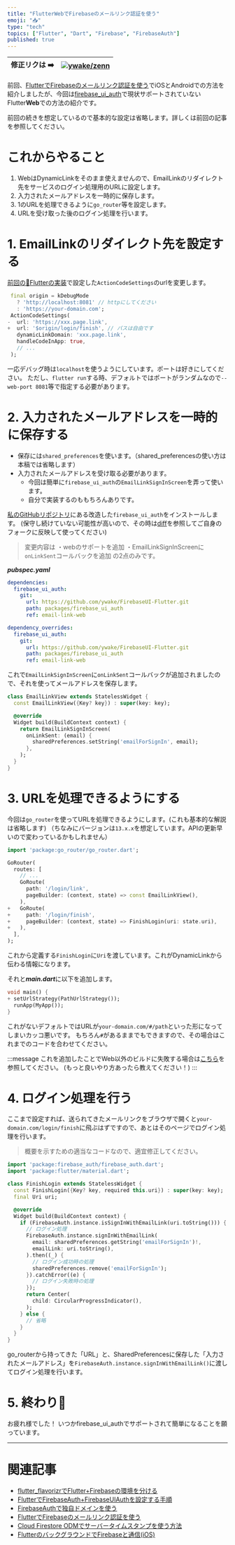 ```yaml
---
title: "FlutterWebでFirebaseのメールリンク認証を使う"
emoji: "📥"
type: "tech"
topics: ["Flutter", "Dart", "Firebase", "FirebaseAuth"]
published: true
---
```


| 修正リクは ➡️ | [![ywake/zenn](https://img.shields.io/badge/ywake-zenn-blue?logo=github)](https://github.com/ywake/zenn) |
| --- | --- |

前回、[FlutterでFirebaseのメールリンク認証を使う](https://zenn.dev/wake/articles/flutter-firebase-auth-with-email-link)でiOSとAndroidでの方法を紹介しましたが、今回は[firebase_ui_auth](https://pub.dev/packages/firebase_ui_auth)で現状サポートされていないFlutter**Web**での方法の紹介です。

前回の続きを想定しているので基本的な設定は省略します。詳しくは前回の記事を参照してください。

# これからやること
1. WebはDynamicLinkをそのまま使えませんので、EmailLinkのリダイレクト先をサービスのログイン処理用のURLに設定します。
1. 入力されたメールアドレスを一時的に保存します。
1. 1のURLを処理できるように`go_router`等を設定します。
1. URLを受け取った後のログイン処理を行います。

# 1. EmailLinkのリダイレクト先を設定する
[前回の🎯Flutterの実装](https://zenn.dev/wake/articles/flutter-firebase-auth-with-email-link#iii.-🎯Flutterの実装)で設定した`ActionCodeSettings`のurlを変更します。
```dart diff
 final origin = kDebugMode
   ? 'http://localhost:8081' // httpにしてください
   : 'https://your-domain.com';
 ActionCodeSettings(
-  url: 'https://xxx.page.link',
+  url: '$origin/login/finish', // パスは自由です
   dynamicLinkDomain: 'xxx.page.link',
   handleCodeInApp: true,
   // ...
 );
```
一応デバッグ時は`localhost`を使うようにしています。ポートは好きにしてください。
ただし、`flutter run`する時、デフォルトではポートがランダムなので`--web-port 8081`等で指定する必要があります。

# 2. 入力されたメールアドレスを一時的に保存する
* 保存には`shared_preferences`を使います。（shared_preferencesの使い方は本稿では省略します）
* 入力されたメールアドレスを受け取る必要があります。
	* 今回は簡単に`firebase_ui_auth`の`EmailLinkSignInScreen`を弄って使います。
	* 自分で実装するのももちろんありです。

[私のGitHubリポジトリ](https://github.com/ywake/FirebaseUI-Flutter/tree/email-link-web)にある改造した`firebase_ui_auth`をインストールします。
(保守し続けていない可能性が高いので、その時は[diff](https://github.com/firebase/FirebaseUI-Flutter/compare/ae01e9f...ywake:FirebaseUI-Flutter:email-link-web)を参照してご自身のフォークに反映して使ってください)

> 変更内容は
> ・webのサポートを追加
> ・EmailLinkSignInScreenに`onLinkSent`コールバックを追加
> の2点のみです。

***pubspec.yaml***
```yaml
dependencies:
  firebase_ui_auth:
    git:
      url: https://github.com/ywake/FirebaseUI-Flutter.git
      path: packages/firebase_ui_auth
      ref: email-link-web

dependency_overrides:
  firebase_ui_auth:
    git:
      url: https://github.com/ywake/FirebaseUI-Flutter.git
      path: packages/firebase_ui_auth
      ref: email-link-web
```

これで`EmailLinkSignInScreen`に`onLinkSent`コールバックが追加されましたので、それを使ってメールアドレスを保存します。
```dart diff
class EmailLinkView extends StatelessWidget {
  const EmailLinkView({Key? key}) : super(key: key);

  @override
  Widget build(BuildContext context) {
    return EmailLinkSignInScreen(
      onLinkSent: (email) {
        sharedPreferences.setString('emailForSignIn', email);
      },
    );
  }
}
```

# 3. URLを処理できるようにする
今回は`go_router`を使ってURLを処理できるようにします。(これも基本的な解説は省略します)
（ちなみにバージョンは`13.x.x`を想定しています。APIの更新早いので変わっているかもしれません）

```dart diff
import 'package:go_router/go_router.dart';

GoRouter(
  routes: [
    // ...
    GoRoute(
      path: '/login/link',
      pageBuilder: (context, state) => const EmailLinkView(),
    ),
+   GoRoute(
+     path: '/login/finish',
+     pageBuilder: (context, state) => FinishLogin(uri: state.uri),
+   ),
  ],
);
```
これから定義する`FinishLogin`に`Uri`を渡しています。これがDynamicLinkから伝わる情報になります。

それと***main.dart***に以下を追加します。
```dart diff
void main() {
+ setUrlStrategy(PathUrlStrategy());
  runApp(MyApp());
}
```
これがないデフォルトではURLが`your-domain.com/#/path`といった形になってしまいカッコ悪いです。
もちろん`#`があるままでもできますので、その場合はこれまでのコードを合わせてください。

:::message
これを追加したことでWeb以外のビルドに失敗する場合は[こちら](https://zenn.dev/link/comments/a7c538fd48b2e4)を参照してください。
(もっと良いやり方あったら教えてください！)
:::

# 4. ログイン処理を行う
ここまで設定すれば、送られてきたメールリンクをブラウザで開くと`your-domain.com/login/finish`に飛ぶはずですので、あとはそのページでログイン処理を行います。

> 概要を示すための適当なコードなので、適宜修正してください。

```dart
import 'package:firebase_auth/firebase_auth.dart';
import 'package:flutter/material.dart';

class FinishLogin extends StatelessWidget {
  const FinishLogin({Key? key, required this.uri}) : super(key: key);
  final Uri uri;

  @override
  Widget build(BuildContext context) {
    if (FirebaseAuth.instance.isSignInWithEmailLink(uri.toString())) {
      // ログイン処理
      FirebaseAuth.instance.signInWithEmailLink(
        email: sharedPreferences.getString('emailForSignIn')!,
        emailLink: uri.toString(),
      ).then((_) {
        // ログイン成功時の処理
        sharedPreferences.remove('emailForSignIn');
      }).catchError((e) {
        // ログイン失敗時の処理
      });
      return Center(
        child: CircularProgressIndicator(),
      );
    } else {
      // 省略
    }
  }
}

```
go_routerから持ってきた「URL」と、SharedPreferencesに保存した「入力されたメールアドレス」を`FirebaseAuth.instance.signInWithEmailLink()`に渡してログイン処理を行います。

# 5. 終わり🎉
お疲れ様でした！
いつかfirebase_ui_authでサポートされて簡単になることを願っています。

---

# 関連記事
* [flutter_flavorizrでFlutter+Firebaseの環境を分ける](https://zenn.dev/wake/articles/flutter-flavorizr)
* [FlutterでFirebaseAuth+FirebaseUIAuthを設定する手順](https://zenn.dev/wake/articles/flutter-firebase-auth-and-firebase-ui-auth)
* [FirebaseAuthで独自ドメインを使う](https://zenn.dev/wake/articles/firebase-auth-with-custom-domain)
* [FlutterでFirebaseのメールリンク認証を使う](https://zenn.dev/wake/articles/flutter-firebase-auth-with-email-link)
* [Cloud Firestore ODMでサーバータイムスタンプを使う方法](https://zenn.dev/wake/articles/flutter-firestore-odm-with-server-timestamp)
* [FlutterのバックグラウンドでFirebaseと通信(iOS)](https://zenn.dev/wake/articles/572fdd292ed482e6b5bc)
